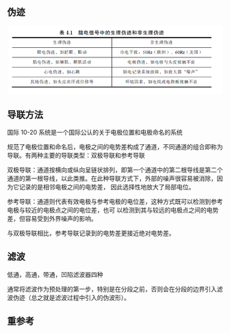 ## 伪迹

![image-20250911113234027](assets/image-20250911113234027.png)

## 导联方法

国际 10-20 系统是一个国际公认的关于电极位置和电极命名的系统

规范了电极位置和命名后，电极之间的电势差构成了通道，不同通道的组合即称为导联。有两种主要的导联类型：双极导联和参考导联

双极导联：通道按横向或纵向呈链状排列，即第一个通道中的第二根导线是第二个通道的第一根导线，以此类推。在此种导联方式下，外部的噪声很容易被消除，因为它记录的是相邻电极之间的电势差， 因此选择性地放大了局部电位。

参考导联：通道则代表有效电极与参考电极的电位差，这种方式既可以检测到参考电极与较近的电极点之间的电位差，也可
以检测到其与较远的电极点之间的电势差，但容易受到外界噪声的影响。

与双极导联相比，参考导联记录到的电势差更接近绝对电势差。

## 滤波

低通，高通，带通，凹陷滤波器四种

通常将滤波作为预处理的第一步，特别是在分段之前，否则会在分段的边界引入滤波伪迹（总之就是滤波过程中引入的伪波形）。

## 重参考


